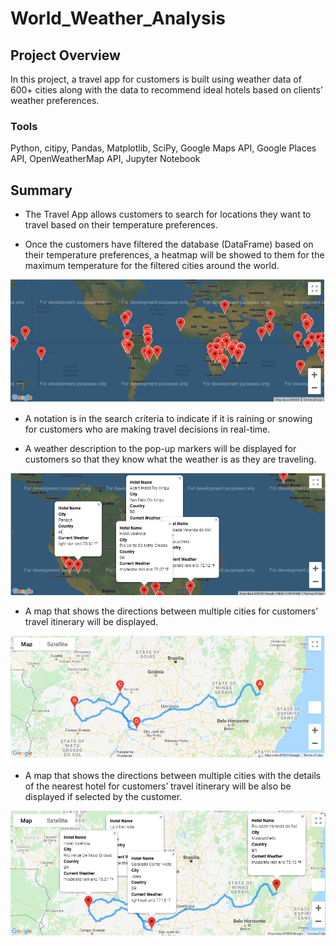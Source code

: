 # World_Weather_Analysis
## Project Overview
In this project, a travel app for customers is built using weather data of 600+ cities along with the data to recommend ideal hotels based on clients’ weather preferences.

### Tools
Python, citipy, Pandas, Matplotlib, SciPy, Google Maps API, Google Places API, OpenWeatherMap API, Jupyter Notebook

## Summary

- The Travel App allows customers to search for locations they want to travel based on their temperature preferences. 

- Once the customers have filtered the database (DataFrame) based on their temperature preferences, a heatmap will be showed to them for the maximum temperature 
for the filtered cities around the world.


![pic 1](https://github.com/bikachuuuuuu/World_Weather_Analysis/blob/main/resources/map_markers.png?raw=true)


- A notation is in the search criteria to indicate if it is raining or snowing for customers who are making travel decisions in real-time.

- A weather description to the pop-up markers will be displayed for customers so that they know what the weather is as they are traveling.



![pic 2](https://github.com/bikachuuuuuu/World_Weather_Analysis/blob/main/resources/WeatherPy_vacation_map.png?raw=true)



- A map that shows the directions between multiple cities for customers’ travel itinerary will be displayed.



![pic 3](https://github.com/bikachuuuuuu/World_Weather_Analysis/blob/main/resources/WeatherPy_travel_map.png?raw=true)



- A map that shows the directions between multiple cities with the details of the nearest hotel for customers’ travel itinerary will be also be displayed if selected by the customer.



![pic 4](https://github.com/bikachuuuuuu/World_Weather_Analysis/blob/main/resources/WeatherPy_travel_map_markers.png?raw=true)

